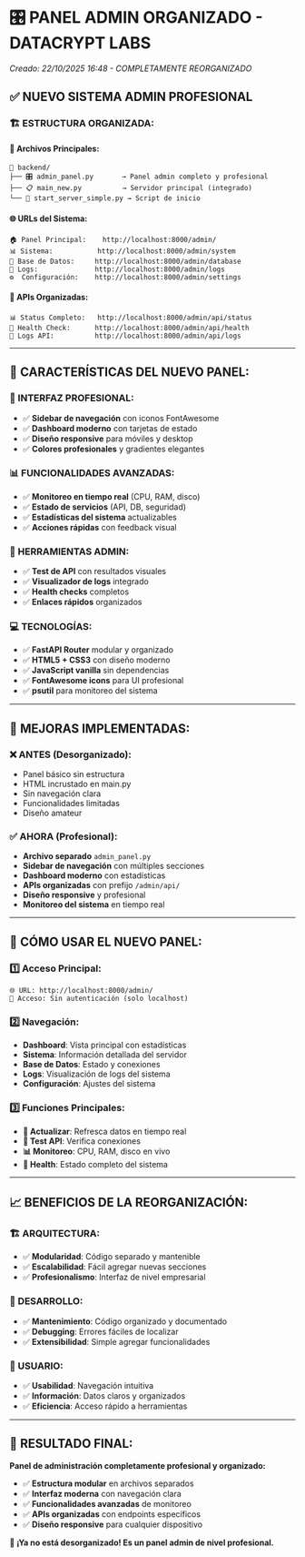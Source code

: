 # 🎛️ **PANEL ADMIN ORGANIZADO - DATACRYPT LABS**
*Creado: 22/10/2025 16:48 - COMPLETAMENTE REORGANIZADO*

## ✅ **NUEVO SISTEMA ADMIN PROFESIONAL**

### 🏗️ **ESTRUCTURA ORGANIZADA:**

#### **📁 Archivos Principales:**
```
📂 backend/
├── 🎛️ admin_panel.py       → Panel admin completo y profesional
├── 📋 main_new.py          → Servidor principal (integrado)
└── 🔧 start_server_simple.py → Script de inicio
```

#### **🌐 URLs del Sistema:**
```
🏠 Panel Principal:    http://localhost:8000/admin/
📊 Sistema:           http://localhost:8000/admin/system
💾 Base de Datos:     http://localhost:8000/admin/database  
📄 Logs:              http://localhost:8000/admin/logs
⚙️  Configuración:    http://localhost:8000/admin/settings
```

#### **🔌 APIs Organizadas:**
```
📊 Status Completo:   http://localhost:8000/admin/api/status
🏥 Health Check:      http://localhost:8000/admin/api/health
📝 Logs API:          http://localhost:8000/admin/api/logs
```

---

## 🎨 **CARACTERÍSTICAS DEL NUEVO PANEL:**

### **📱 INTERFAZ PROFESIONAL:**
- ✅ **Sidebar de navegación** con iconos FontAwesome
- ✅ **Dashboard moderno** con tarjetas de estado
- ✅ **Diseño responsive** para móviles y desktop
- ✅ **Colores profesionales** y gradientes elegantes

### **📊 FUNCIONALIDADES AVANZADAS:**
- ✅ **Monitoreo en tiempo real** (CPU, RAM, disco)
- ✅ **Estado de servicios** (API, DB, seguridad)
- ✅ **Estadísticas del sistema** actualizables
- ✅ **Acciones rápidas** con feedback visual

### **🔧 HERRAMIENTAS ADMIN:**
- ✅ **Test de API** con resultados visuales
- ✅ **Visualizador de logs** integrado
- ✅ **Health checks** completos
- ✅ **Enlaces rápidos** organizados

### **💻 TECNOLOGÍAS:**
- ✅ **FastAPI Router** modular y organizado
- ✅ **HTML5 + CSS3** con diseño moderno
- ✅ **JavaScript vanilla** sin dependencias
- ✅ **FontAwesome icons** para UI profesional
- ✅ **psutil** para monitoreo del sistema

---

## 🚀 **MEJORAS IMPLEMENTADAS:**

### **❌ ANTES (Desorganizado):**
- Panel básico sin estructura
- HTML incrustado en main.py
- Sin navegación clara
- Funcionalidades limitadas
- Diseño amateur

### **✅ AHORA (Profesional):**
- **Archivo separado** `admin_panel.py`
- **Sidebar de navegación** con múltiples secciones
- **Dashboard moderno** con estadísticas
- **APIs organizadas** con prefijo `/admin/api/`
- **Diseño responsive** y profesional
- **Monitoreo del sistema** en tiempo real

---

## 🎯 **CÓMO USAR EL NUEVO PANEL:**

### **1️⃣ Acceso Principal:**
```
🌐 URL: http://localhost:8000/admin/
🔑 Acceso: Sin autenticación (solo localhost)
```

### **2️⃣ Navegación:**
- **Dashboard**: Vista principal con estadísticas
- **Sistema**: Información detallada del servidor
- **Base de Datos**: Estado y conexiones
- **Logs**: Visualización de logs del sistema
- **Configuración**: Ajustes del sistema

### **3️⃣ Funciones Principales:**
- **🔄 Actualizar**: Refresca datos en tiempo real
- **🧪 Test API**: Verifica conexiones
- **📊 Monitoreo**: CPU, RAM, disco en vivo
- **🏥 Health**: Estado completo del sistema

---

## 📈 **BENEFICIOS DE LA REORGANIZACIÓN:**

### **🏗️ ARQUITECTURA:**
- ✅ **Modularidad**: Código separado y mantenible
- ✅ **Escalabilidad**: Fácil agregar nuevas secciones
- ✅ **Profesionalismo**: Interfaz de nivel empresarial

### **🔧 DESARROLLO:**
- ✅ **Mantenimiento**: Código organizado y documentado
- ✅ **Debugging**: Errores fáciles de localizar
- ✅ **Extensibilidad**: Simple agregar funcionalidades

### **👤 USUARIO:**
- ✅ **Usabilidad**: Navegación intuitiva
- ✅ **Información**: Datos claros y organizados
- ✅ **Eficiencia**: Acceso rápido a herramientas

---

## 🎉 **RESULTADO FINAL:**

**Panel de administración completamente profesional y organizado:**
- ✅ **Estructura modular** en archivos separados
- ✅ **Interfaz moderna** con navegación clara
- ✅ **Funcionalidades avanzadas** de monitoreo
- ✅ **APIs organizadas** con endpoints específicos
- ✅ **Diseño responsive** para cualquier dispositivo

**🚀 ¡Ya no está desorganizado! Es un panel admin de nivel profesional.**